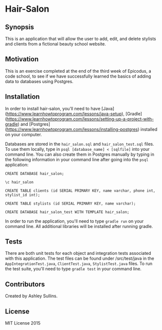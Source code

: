 # Hair-Salon

## Synopsis

This is an application that will allow the user to add, edit, and delete stylists and clients from a fictional beauty school website. 

## Motivation

This is an exercise completed at the end of the third week of Epicodus, a code school, to see if we have successfully learned the basics of adding data to databases using Postgres.

## Installation

In order to install hair-salon, you'll need to have [Java] (https://www.learnhowtoprogram.com/lessons/java-setup), [Gradle] (https://www.learnhowtoprogram.com/lessons/setting-up-a-project-with-gradle) and [Postgres] (https://www.learnhowtoprogram.com/lessons/installing-postgres) installed on your computer.

Databases are stored in the ``hair_salon.sql`` and ``hair_salon_test.sql`` files. To use them locally, type in ``psql [database_name] < [sqlfile]`` into your command line. You can also create them in Postgres manually by typing in the following information in your command line after going into the ``psql`` application:

``CREATE DATABASE hair_salon;``

``\c hair_salon``

``CREATE TABLE clients (id SERIAL PRIMARY KEY, name varchar, phone int, stylist_id int);``

``CREATE TABLE stylists (id SERIAL PRIMARY KEY, name varchar);``

``CREATE DATABASE hair_salon_test WITH TEMPLATE hair_salon;``


 In order to run the application, you'll need to type ``gradle run`` on your command line. All additional libraries will be installed after running gradle.

## Tests

There are both unit tests for each object and integration tests associated with this application. The test files can be found under /src/test/java in the ``AppIntegrationTest.java``, ``ClientTest.java``, ``StylistTest.java`` files. To run the test suite, you'll need to type ``gradle test`` in your command line.

## Contributors

Created by Ashley Sullins.

## License

MIT License 2015